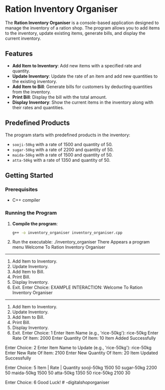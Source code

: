 # Ration Inventory Organiser

The **Ration Inventory Organiser** is a console-based application designed to manage the inventory of a ration shop. The program allows you to add items to the inventory, update existing items, generate bills, and display the current inventory.

## Features

- **Add Item to Inventory**: Add new items with a specified rate and quantity.
- **Update Inventory**: Update the rate of an item and add new quantities to the existing inventory.
- **Add Item to Bill**: Generate bills for customers by deducting quantities from the inventory.
- **Print Bill**: Display the bill with the total amount.
- **Display Inventory**: Show the current items in the inventory along with their rates and quantities.

## Predefined Products

The program starts with predefined products in the inventory:
- `sooji-50kg` with a rate of 1500 and quantity of 50.
- `sugar-50kg` with a rate of 2200 and quantity of 50.
- `maida-50kg` with a rate of 1500 and quantity of 50.
- `atta-50kg` with a rate of 1350 and quantity of 50.

## Getting Started

### Prerequisites

- C++ compiler

### Running the Program

1. **Compile the program**:

   ```sh
   g++ -o inventory_organiser inventory_organiser.cpp
2. Run the executable:
   ./inventory_organiser
There Appears a program menu
Welcome To Ration Inventory Organiser
*************************************
1. Add Item to Inventory.
2. Update Inventory.
3. Add Item to Bill.
4. Print Bill.
5. Display Inventory.
6. Exit.
Enter Choice: 
EXAMPLE INTERACTION:
Welcome To Ration Inventory Organiser
*************************************
1. Add Item to Inventory.
2. Update Inventory.
3. Add Item to Bill.
4. Print Bill.
5. Display Inventory.
6. Exit.
Enter Choice: 1
    Enter Item Name (e.g., 'rice-50kg'): rice-50kg
    Enter Rate Of Item: 2000
    Enter Quantity Of Item: 10
    Item Added Successfully

Enter Choice: 2
    Enter Item Name to Update (e.g., 'rice-50kg'): rice-50kg
    Enter New Rate Of Item: 2100
    Enter New Quantity Of Item: 20
    Item Updated Successfully

Enter Choice: 5
    Item | Rate | Quantity
    sooji-50kg   1500     50
    sugar-50kg   2200     50
    maida-50kg   1500     50
    atta-50kg    1350     50
    rice-50kg    2100     30

Enter Choice: 6
    Good Luck!
#   - d i g i t a l _ s h o p _ o r g a n i s e r  
 
